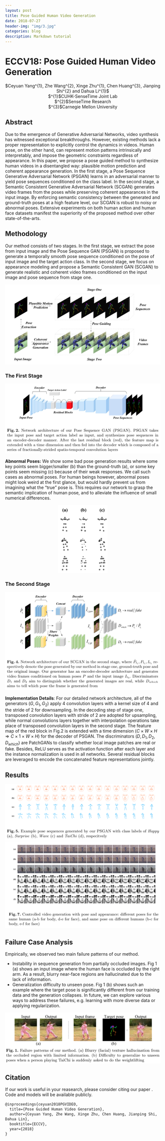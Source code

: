 ```yaml
---
layout: post
title: Pose Guided Human Video Generation
date: 2018-07-27
header-img: "img/3.jpg"  
categories: blog
description: Markdown tutorial
---
```


# ECCV18: Pose Guided Human Video Generation
<div align="center">
$Ceyuan Yang^{1}, Zhe Wang^{2}, Xinge Zhu^{1}, Chen Huang^{3}, Jianping Shi^{2} and Dahua Li^{1}$<br>
$^{1}$CUHK-SenseTime Joint Lab<br>
$^{2}$SenseTime Research<br>
$^{3}$Carnegie Mellon University<br>
</div>

## Abstract

Due to the emergence of Generative Adversarial Networks, video synthesis has witnessed exceptional breakthroughs. However, existing methods lack a proper representation to explicitly control the dynamics in videos. Human pose, on the other hand, can represent motion patterns intrinsically and interpretably, and impose the geometric constraints regardless of appearance. In this paper, we propose a pose guided method to synthesize human videos in a disentangled way: plausible motion prediction and coherent appearance generation. In the first stage, a Pose Sequence Generative Adversarial Network (PSGAN) learns in an adversarial manner to yield pose sequences conditioned on the class label. In the second stage, a Semantic Consistent Generative Adversarial Network (SCGAN) generates video frames from the poses while preserving coherent appearances in the input image. By enforcing semantic consistency between the generated and ground-truth poses at a high feature level, our SCGAN is robust to noisy or abnormal poses. Extensive experiments on both human action and human face datasets manifest the superiority of the proposed method over other state-of-the-arts.

## Methodology

Our method consists of two stages. In the first stage, we extract the pose from input image and the Pose Sequence GAN (PSGAN) is proposed to generate a temporally smooth pose sequence conditioned on the pose of input image and the target action class. In the second stage, we focus on appearance modeling and propose a Semantic Consistent GAN (SCGAN) to generate realistic and coherent video frames conditioned on the input image and pose sequence from stage one.						

<div align="center">
	<img src="/img/postimg/PIPELINE.jpg" alt="img1">
</div>


### The First Stage

<div align="center">
	<img src="/img/postimg/psgan.png" alt="img1">
</div>

**Abnormal Poses:** We show some bad pose generation results where some key points seem bigger/smaller (b) than the ground-truth (a), or some key points seem missing (c) because of their weak responses. We call such cases as abnormal poses. For human beings however, abnormal poses might look weird at the first glance, but would hardly prevent us from imagining what the “true” pose is. This requires our network to grasp the semantic implication of human pose, and to alleviate the influence of small numerical differences.

<div align="center">
	<img src="/img/postimg/ap.png" alt="img1" width="160px">
</div>




### The Second Stage

<div align="center">
	<img src="/img/postimg/scgan.png" alt="img1">
</div>

**Implementation Details**: For our detailed network architecture, all of the generators $(G,G_{1},G_{2})$ apply 4 convolution layers with a kernel size of 4 and the stride of 2 for downsampling. In the decoding step of stage one, transposed convolution layers with stride of 2 are adopted for upsampling, while normal convolutions layers together with interpolation operations take place of transposed convolution layers in the second stage. The feature map of the red block in Fig.2 is extended with a time dimension ($C \times W \times H \Rightarrow C \times 1 \times W \times H$) for the decoder of PSGAN. The discriminators $(D, D_{1}, D_{2}, D_{which})$ are PatchGANs to classify whether local image patches are real or fake. Besides, ReLU serves as the activation function after each layer and the instance normalization is used in all networks. Several residual blocks are leveraged to encode the concatenated feature representations jointly. 

## Results

<div align="center">
	<img src="/img/postimg/pose.png" alt="img1">
</div>

<div align="center">
	<img src="/img/postimg/video.png" alt="img1">
</div>	

## Failure Case Analysis

Empirically, we observed two main failure patterns of our method. 

- Instability in sequence generation from partially occluded images. Fig 1 (a) shows an input image where the human face is occluded by the right arm. As a result, blurry near-face regions are hallucinated due to the lack of information. 
- Generalization difficulty to unseen pose. Fig 1 (b) shows such an example where the target pose is significantly different from our training data and the generation collapses. In future, we can explore various ways to address these failures, e.g. learning with more diverse data or applying regularization.

<div align="center">
	<img src="/img/postimg/fc.png" alt="img1">
</div>	

## Citation

If our work is  useful in your reasearch, please consider citing our paper . Code and models will be available publicly. 

```
@inproceedings{ceyuan2018PGVIDEO,
  title={Pose Guided Human Video Generation},
  author={Ceyuan Yang, Zhe Wang, Xinge Zhu, Chen Huang, Jianping Shi, Dahua Lin},
  booktitle={ECCV},
  year={2018}
}
```
